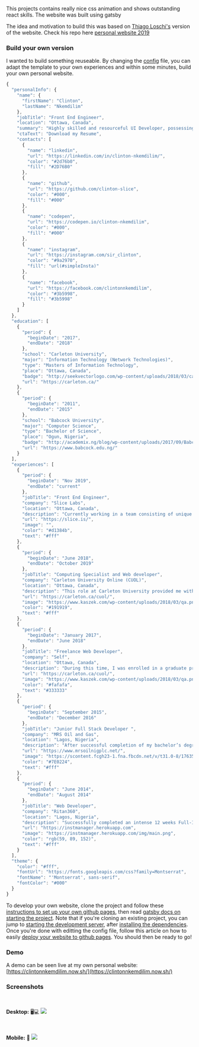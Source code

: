 This projects contains really nice css animation and shows outstanding react skills. The website was built using gatsby

The idea and motivation to build this was based on [Thiago Loschi's](https://github.com/thiagoloschi) version of the website. Check his repo here [personal website 2019](https://github.com/thiagoloschi/personal-website-2019)

### Build your own version

I wanted to build something reuseable. By changing the [config](https://github.com/clinton-slice/personal-website-2020/blob/develop/src/config.json) file, you can adapt the template to your own experiences and within some minutes, build your own personal website.

```js
{
  "personalInfo": {
    "name": {
      "firstName": "Clinton",
      "lastName": "Nkemdilim"
    },
    "jobTitle": "Front End Engineer",
    "location": "Ottawa, Canada",
    "summary": "Highly skilled and resourceful UI Developer, possessing strong analytical thought process, creative thinking, problem solving and interpersonal skills focused on creating engaging and interactive user applications.",
    "ctaText": "Download my Resume",
    "contacts": [
      {
        "name": "linkedin",
        "url": "https://linkedin.com/in/clinton-nkemdilim/",
        "color": "#2d76b0",
        "fill": "#2D76B0"
      },
      {
        "name": "github",
        "url": "https://github.com/clinton-slice",
        "color": "#000",
        "fill": "#000"
      },
      {
        "name": "codepen",
        "url": "https://codepen.io/clinton-nkemdilim",
        "color": "#000",
        "fill": "#000"
      },
      {
        "name": "instagram",
        "url": "https://instagram.com/sir_clinton",
        "color": "#9a2970",
        "fill": "url(#simpleInsta)"
      },
      {
        "name": "facebook",
        "url": "https://facebook.com/clintonnkemdilim",
        "color": "#3b5998",
        "fill": "#3b5998"
      }
    ]
  },
  "education": [
    {
      "period": {
        "beginDate": "2017",
        "endDate": "2018"
      },
      "school": "Carleton University",
      "major": "Information Technology (Network Technologies)",
      "type": "Masters of Information Technology",
      "place": "Ottawa, Canada",
      "badge": "http://seekvectorlogo.com/wp-content/uploads/2018/03/carleton-university-vector-logo.png",
      "url": "https://carleton.ca/"
    },
    {
      "period": {
        "beginDate": "2011",
        "endDate": "2015"
      },
      "school": "Babcock University",
      "major": "Computer Science",
      "type": "Bachelor of Science",
      "place": "Ogun, Nigeria",
      "badge": "http://academix.ng/blog/wp-content/uploads/2017/09/Babcock-University-logo.jpg",
      "url": "https://www.babcock.edu.ng/"
    }
  ],
  "experiences": [
    {
      "period": {
        "beginDate": "Nov 2019",
        "endDate": "current"
      },
      "jobTitle": "Front End Engineer",
      "company": "Slice Labs",
      "location": "Ottawa, Canada",
      "description": "Currently working in a team consisting of unique and creative individuals focused on building compelling user facing applications which delivers ground-breaking services that provide new innovative insurance solutions directly to end users.\n\n Building web and mobile applications using top-notch technologies such as like React, React Native, Webpack, Babel, Apollo, Github, RESTful APIs and GraphQL. Performing JavaScript testing/ automation with tools such as enzyme, jest and chai. Making use of typing tools such as Flow or TypeScript",
      "url": "https://slice.is/",
      "image": "",
      "color": "#d1384b",
      "text": "#fff"
    },
    {
      "period": {
        "beginDate": "June 2018",
        "endDate": "October 2019"
      },
      "jobTitle": "Computing Specialist and Web developer",
      "company": "Carleton University Online (CUOL)",
      "location": "Ottawa, Canada",
      "description": "This role at Carleton University provided me with the opportunity to improve my Web developing skills and my knowledge of quality video content delivery. It involved me being responsible for managing, providing strategic planning and innovation around the video delivery infrastructure at Carleton University Online (CUOL).\n\n In this position I worked with PHP, Python and JavaScript libraries such as jQuery to build various UIs/Admin interfaces for various in-house build systems\n\n Implemented the convocation video web application utilizing YouTube Data API with React and Redux on the front end\n\n Built integration around content management system APIs from Kaltura",
      "url": "https://carleton.ca/cuol/",
      "image": "https://www.kaszek.com/wp-content/uploads/2018/03/qa.png",
      "color": "#191919",
      "text": "#fff"
    },
    {
      "period": {
        "beginDate": "January 2017",
        "endDate": "June 2018"
      },
      "jobTitle": "Freelance Web Developer",
      "company": "Self",
      "location": "Ottawa, Canada",
      "description": "During this time, I was enrolled in a graduate program at Carleton University but due to the limitations in my study permit, I decided to become a freelancer. I was opportune to work with different clients on various projects. Some of the projects include:\n\n - Designed a customer web form for a local skincare clinic\n\n - Used React.js to develop a searchable YouTube web application\n\n - Online Newspaper 'Vanguard' - vanguardngr.com: Created and defined news categories for newspaper Web site to improve user experience.",
      "url": "https://carleton.ca/cuol/",
      "image": "https://www.kaszek.com/wp-content/uploads/2018/03/qa.png",
      "color": "#fafafa",
      "text": "#333333"
    },
    {
      "period": {
        "beginDate": "September 2015",
        "endDate": "December 2016"
      },
      "jobTitle": "Junior Full Stack Developer ",
      "company": "MRS Oil and Gas",
      "location": "Lagos, Nigeria",
      "description": "After successful completion of my bachelor’s degree at Babcock University, I was hired in a team of outstanding and experienced developers at MRS Oil and Gas. The main focus of the team was in building and maintaining a real time PMS carrier tracking system for retailer clients around Nigeria.\n\n My primary responsibilities were to analyze, design and build new components \n\n Technologies used in the project includes JavaScript ES6, React.js, Redux, Python, PHP, Git and Jira",
      "url": "https://www.mrsoilnigplc.net/",
      "image": "https://scontent.fcgh23-1.fna.fbcdn.net/v/t31.0-8/17635230_1487664674639567_6041624776622573815_o.jpg?_nc_cat=107&_nc_ht=scontent.fcgh23-1.fna&oh=6c1f6872873769658634a387beed7640&oe=5CA429CA",
      "color": "#7E0224",
      "text": "#fff"
    },
    {
      "period": {
        "beginDate": "June 2014",
        "endDate": "August 2014"
      },
      "jobTitle": "Web Developer",
      "company": "Ritan360",
      "location": "Lagos, Nigeria",
      "description": "Successfully completed an intense 12 weeks Full-Immersion Web Development Training Bootcamp\n\n During this training, I was exposed to work-like, project-oriented environment that was focused on coding around specific technologies as well as frameworks/libraries \n\n Trained in building and deploying outstanding web applications using HTML5, CSS, JavaScript and Hypertext Preprocessor (PHP)",
      "url": "https://instmanager.herokuapp.com",
      "image": "https://instmanager.herokuapp.com/img/main.png",
      "color": "rgb(59, 89, 152)",
      "text": "#fff"
    }
  ],
  "theme": {
    "color": "#fff",
    "fontUrl": "https://fonts.googleapis.com/css?family=Montserrat",
    "fontName": "'Montserrat', sans-serif",
    "fontColor": "#000"
  }
}

```

To develop your own website, clone the project and follow these [instructions to set up your own github pages](https://guides.github.com/features/pages/), then read [gatsby docs on starting the project](https://www.gatsbyjs.org/docs/quick-start). Note that if you're cloning an existing project, you can jump to [starting the development server](https://www.gatsbyjs.org/docs/quick-start#start-development-server), after [installing the dependencies](https://www.gatsbyjs.org/docs/quick-start#install-gatsbys-command-line-tool). Once you're done with editting the config file, follow this article on how to easily [deploy your website to github pages](https://www.gatsbyjs.org/docs/how-gatsby-works-with-github-pages/). You should then be ready to go! 

### Demo

A demo can be seen live at my own personal website: [https://clintonnkemdilim.now.sh/](https://clintonnkemdilim.now.sh/)

### Screenshots

<br />

**Desktop:** 🖥💻
![](https://github.com/clinton-slice/personal-website-2020/blob/develop/images/desktopview.png)

<br />

**Mobile:** 📱
![](https://github.com/clinton-slice/personal-website-2020/blob/develop/images/mobileview.png)



